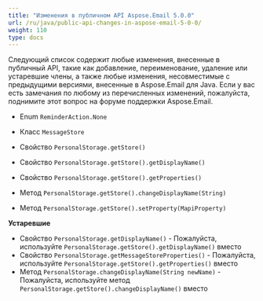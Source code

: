 ```yaml
---
title: "Изменения в публичном API Aspose.Email 5.0.0"
url: /ru/java/public-api-changes-in-aspose-email-5-0-0/
weight: 110
type: docs
---
```


Следующий список содержит любые изменения, внесенные в публичный API, такие как добавление, переименование, удаление или устаревшие члены, а также любые изменения, несовместимые с предыдущими версиями, внесенные в Aspose.Email для Java. Если у вас есть замечания по любому из перечисленных изменений, пожалуйста, поднимите этот вопрос на форуме поддержки Aspose.Email.

- Enum `ReminderAction.None`

- Класс `MessageStore`

- Свойство `PersonalStorage.getStore()`

- Свойство `PersonalStorage.getStore().getDisplayName()`
- Свойство `PersonalStorage.getStore().getProperties()`

- Метод `PersonalStorage.getStore().changeDisplayName(String)`
- Метод `PersonalStorage.getStore().setProperty(MapiProperty)`

**Устаревшие**

- Свойство `PersonalStorage.getDisplayName()` - Пожалуйста, используйте `PersonalStorage.getStore().getDisplayName()` вместо
- Свойство `PersonalStorage.getMessageStoreProperties()` - Пожалуйста, используйте `PersonalStorage.getStore().getProperties()` вместо
- Метод `PersonalStorage.changeDisplayName(String newName)` - Пожалуйста, используйте метод `PersonalStorage.getStore().changeDisplayName()` вместо